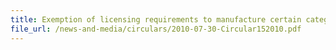 ```yaml
---
title: Exemption of licensing requirements to manufacture certain categories of dutiable motor vehicles
file_url: /news-and-media/circulars/2010-07-30-Circular152010.pdf
---
```

